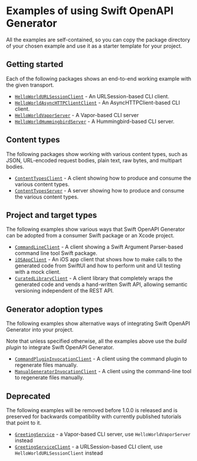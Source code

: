 # Examples of using Swift OpenAPI Generator

All the examples are self-contained, so you can copy the package directory of your chosen example and use it as a starter template for your project.

## Getting started

Each of the following packages shows an end-to-end working example with the given transport.

- [`HelloWorldURLSessionClient`](./HelloWorldURLSessionClient) - An URLSession-based CLI client.
- [`HelloWorldAsyncHTTPClientClient`](./HelloWorldAsyncHTTPClientClient) - An AsyncHTTPClient-based CLI client.
- [`HelloWorldVaporServer`](./HelloWorldVaporServer) - A Vapor-based CLI server
- [`HelloWorldHummingbirdServer`](./HelloWorldHummingbirdServer) - A Hummingbird-based CLI server.

## Content types

The following packages show working with various content types, such as JSON, URL-encoded request bodies, plain text, raw bytes, and multipart bodies.

- [`ContentTypesClient`](./ContentTypesClient) - A client showing how to produce and consume the various content types.
- [`ContentTypesServer`](./ContentTypesServer) - A server showing how to produce and consume the various content types.

## Project and target types

The following examples show various ways that Swift OpenAPI Generator can be adopted from a consumer Swift package or an Xcode project.

- [`CommandLineClient`](./CommandLineClient) - A client showing a Swift Argument Parser-based command line tool Swift package.
- [`iOSAppClient`](./iOSAppClient) - An iOS app client that shows how to make calls to the generated code from SwiftUI and how to perform unit and UI testing with a mock client.
- [`CuratedLibraryClient`](./CuratedLibraryClient) - A client library that completely wraps the generated code and vends a hand-written Swift API, allowing semantic versioning independent of the REST API.

## Generator adoption types

The following examples show alternative ways of integrating Swift OpenAPI Generator into your project.

Note that unless specified otherwise, all the examples above use the _build plugin_ to integrate Swift OpenAPI Generator.

- [`CommandPluginInvocationClient`](./CommandPluginInvocationClient) - A client using the command plugin to regenerate files manually.
- [`ManualGeneratorInvocationClient`](./ManualGeneratorInvocationClient) - A client using the command-line tool to regenerate files manually.

## Deprecated

The following examples will be removed before 1.0.0 is released and is preserved for backwards compatibility with currently published tutorials that point to it.

- [`GreetingService`](./GreetingService) - a Vapor-based CLI server, use `HelloWorldVaporServer` instead
- [`GreetingServiceClient`](./GreetingServiceClient) - a URLSession-based CLI client, use `HelloWorldURLSessionClient` instead
